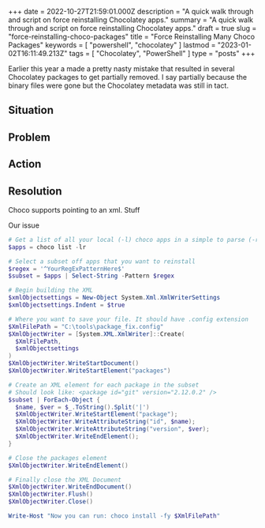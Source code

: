 +++
date = 2022-10-27T21:59:01.000Z
description = "A quick walk through and script on force reinstalling Chocolatey apps."
summary = "A quick walk through and script on force reinstalling Chocolatey apps."
draft = true
slug = "force-reinstalling-choco-packages"
title = "Force Reinstalling Many Choco Packages"
keywords = [ "powershell", "chocolatey" ]
lastmod = "2023-01-02T16:11:49.213Z"
tags = [ "Chocolatey", "PowerShell" ]
type = "posts"
+++

Earlier this year a made a pretty nasty mistake that resulted in several
Chocolatey packages to get partially removed. I say partially because the binary
files were gone but the Chocolatey metadata was still in tact.

## Situation

## Problem

## Action

## Resolution

Choco supports pointing to an xml. Stuff

Our issue

```powershell
# Get a list of all your local (-l) choco apps in a simple to parse (-r) format 
$apps = choco list -lr

# Select a subset off apps that you want to reinstall
$regex = '^YourRegExPatternHere$'
$subset = $apps | Select-String -Pattern $regex

# Begin building the XML
$xmlObjectsettings = New-Object System.Xml.XmlWriterSettings
$xmlObjectsettings.Indent = $true

# Where you want to save your file. It should have .config extension
$XmlFilePath = "C:\tools\package_fix.config"
$XmlObjectWriter = [System.XML.XmlWriter]::Create(
  $XmlFilePath,
  $xmlObjectsettings
)
$XmlObjectWriter.WriteStartDocument()
$XmlObjectWriter.WriteStartElement("packages")

# Create an XML element for each package in the subset
# Should look like: <package id="git" version="2.12.0.2" />
$subset | ForEach-Object {
  $name, $ver = $_.ToString().Split('|')
  $XmlObjectWriter.WriteStartElement("package");
  $XmlObjectWriter.WriteAttributeString("id", $name);
  $XmlObjectWriter.WriteAttributeString("version", $ver);
  $XmlObjectWriter.WriteEndElement();
}

# Close the packages element
$XmlObjectWriter.WriteEndElement()

# Finally close the XML Document
$XmlObjectWriter.WriteEndDocument()
$XmlObjectWriter.Flush()
$XmlObjectWriter.Close()

Write-Host "Now you can run: choco install -fy $XmlFilePath"
```

